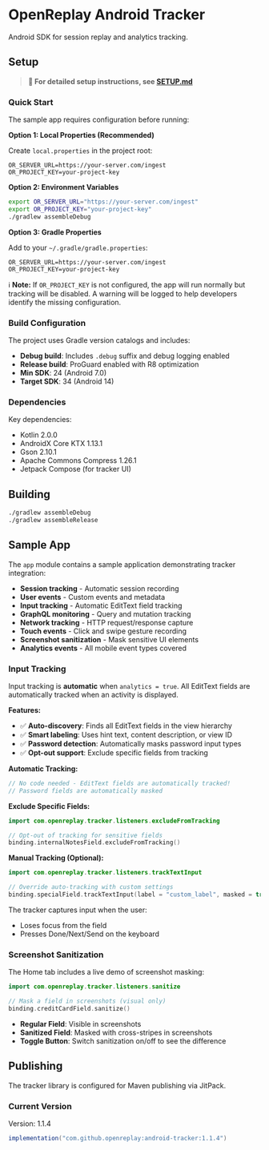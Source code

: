 # OpenReplay Android Tracker

Android SDK for session replay and analytics tracking.

## Setup

> **📖 For detailed setup instructions, see [SETUP.md](SETUP.md)**

### Quick Start

The sample app requires configuration before running:

**Option 1: Local Properties (Recommended)**

Create `local.properties` in the project root:
```properties
OR_SERVER_URL=https://your-server.com/ingest
OR_PROJECT_KEY=your-project-key
```

**Option 2: Environment Variables**

```bash
export OR_SERVER_URL="https://your-server.com/ingest"
export OR_PROJECT_KEY="your-project-key"
./gradlew assembleDebug
```

**Option 3: Gradle Properties**

Add to your `~/.gradle/gradle.properties`:
```properties
OR_SERVER_URL=https://your-server.com/ingest
OR_PROJECT_KEY=your-project-key
```

ℹ️ **Note:** If `OR_PROJECT_KEY` is not configured, the app will run normally but tracking will be disabled. A warning will be logged to help developers identify the missing configuration.

### Build Configuration

The project uses Gradle version catalogs and includes:

- **Debug build**: Includes `.debug` suffix and debug logging enabled
- **Release build**: ProGuard enabled with R8 optimization
- **Min SDK**: 24 (Android 7.0)
- **Target SDK**: 34 (Android 14)

### Dependencies

Key dependencies:
- Kotlin 2.0.0
- AndroidX Core KTX 1.13.1
- Gson 2.10.1
- Apache Commons Compress 1.26.1
- Jetpack Compose (for tracker UI)

## Building

```bash
./gradlew assembleDebug
./gradlew assembleRelease
```

## Sample App

The `app` module contains a sample application demonstrating tracker integration:

- **Session tracking** - Automatic session recording
- **User events** - Custom events and metadata
- **Input tracking** - Automatic EditText field tracking
- **GraphQL monitoring** - Query and mutation tracking
- **Network tracking** - HTTP request/response capture
- **Touch events** - Click and swipe gesture recording
- **Screenshot sanitization** - Mask sensitive UI elements
- **Analytics events** - All mobile event types covered

### Input Tracking

Input tracking is **automatic** when `analytics = true`. All EditText fields are automatically tracked when an activity is displayed.

**Features:**
- ✅ **Auto-discovery**: Finds all EditText fields in the view hierarchy
- ✅ **Smart labeling**: Uses hint text, content description, or view ID
- ✅ **Password detection**: Automatically masks password input types
- ✅ **Opt-out support**: Exclude specific fields from tracking

**Automatic Tracking:**
```kotlin
// No code needed - EditText fields are automatically tracked!
// Password fields are automatically masked
```

**Exclude Specific Fields:**
```kotlin
import com.openreplay.tracker.listeners.excludeFromTracking

// Opt-out of tracking for sensitive fields
binding.internalNotesField.excludeFromTracking()
```

**Manual Tracking (Optional):**
```kotlin
import com.openreplay.tracker.listeners.trackTextInput

// Override auto-tracking with custom settings
binding.specialField.trackTextInput(label = "custom_label", masked = true)
```

The tracker captures input when the user:
- Loses focus from the field
- Presses Done/Next/Send on the keyboard

### Screenshot Sanitization

The Home tab includes a live demo of screenshot masking:

```kotlin
import com.openreplay.tracker.listeners.sanitize

// Mask a field in screenshots (visual only)
binding.creditCardField.sanitize()
```

- **Regular Field**: Visible in screenshots
- **Sanitized Field**: Masked with cross-stripes in screenshots  
- **Toggle Button**: Switch sanitization on/off to see the difference

## Publishing

The tracker library is configured for Maven publishing via JitPack.

### Current Version
Version: 1.1.4

```gradle
implementation("com.github.openreplay:android-tracker:1.1.4")
```
